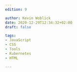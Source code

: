 ```yaml
---
edition: 9

author: Kevin Woblick
date: 2020-12-29T12:34:32+02:00
draft: false

tags:
- JavaScript
- CSS
- Tools
- Kubernetes
- HTML

---
```

